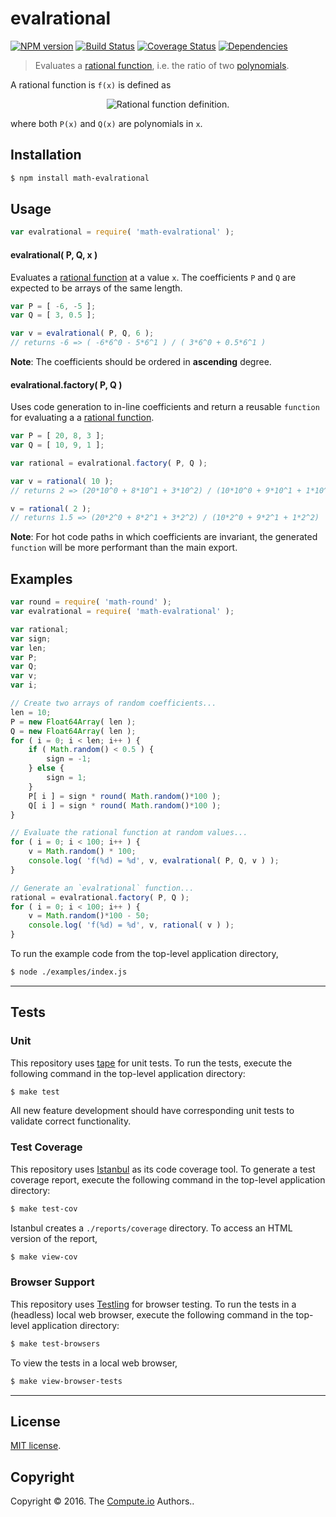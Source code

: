 evalrational
===
[![NPM version][npm-image]][npm-url] [![Build Status][build-image]][build-url] [![Coverage Status][coverage-image]][coverage-url] [![Dependencies][dependencies-image]][dependencies-url]

> Evaluates a [rational function][rational-function], i.e. the ratio of two [polynomials][polynomial].

A rational function is `f(x)` is defined as

<div class="equation" align="center" data-raw-text="f(x) = \frac{P(x)}{Q(x)}" data-equation="eq:rational_function">
	<img src="https://cdn.rawgit.com/math-io/evalrational/cfbe5ef7e1feb82405feb13e52c71c1b03ea25c4/docs/img/eqn.svg" alt="Rational function definition.">
	<br>
</div>

where both `P(x)` and `Q(x)` are polynomials in `x`.

## Installation

``` bash
$ npm install math-evalrational
```


## Usage

``` javascript
var evalrational = require( 'math-evalrational' );
```

#### evalrational( P, Q, x )

Evaluates a [rational function][rational-function] at a value `x`. The coefficients `P` and `Q` are expected to be arrays of the same length.

``` javascript
var P = [ -6, -5 ];
var Q = [ 3, 0.5 ];

var v = evalrational( P, Q, 6 );
// returns -6 => ( -6*6^0 - 5*6^1 ) / ( 3*6^0 + 0.5*6^1 )
```

__Note__: The coefficients should be ordered in __ascending__ degree.

#### evalrational.factory( P, Q )

Uses code generation to in-line coefficients and return a reusable `function` for evaluating a a [rational function][rational-function].

``` javascript
var P = [ 20, 8, 3 ];
var Q = [ 10, 9, 1 ];

var rational = evalrational.factory( P, Q );

var v = rational( 10 );
// returns 2 => (20*10^0 + 8*10^1 + 3*10^2) / (10*10^0 + 9*10^1 + 1*10^2)

v = rational( 2 );
// returns 1.5 => (20*2^0 + 8*2^1 + 3*2^2) / (10*2^0 + 9*2^1 + 1*2^2)
```

__Note__: For hot code paths in which coefficients are invariant, the generated `function` will be more performant than the main export.


## Examples

``` javascript
var round = require( 'math-round' );
var evalrational = require( 'math-evalrational' );

var rational;
var sign;
var len;
var P;
var Q;
var v;
var i;

// Create two arrays of random coefficients...
len = 10;
P = new Float64Array( len );
Q = new Float64Array( len );
for ( i = 0; i < len; i++ ) {
	if ( Math.random() < 0.5 ) {
		sign = -1;
	} else {
		sign = 1;
	}
	P[ i ] = sign * round( Math.random()*100 );
	Q[ i ] = sign * round( Math.random()*100 );
}

// Evaluate the rational function at random values...
for ( i = 0; i < 100; i++ ) {
	v = Math.random() * 100;
	console.log( 'f(%d) = %d', v, evalrational( P, Q, v ) );
}

// Generate an `evalrational` function...
rational = evalrational.factory( P, Q );
for ( i = 0; i < 100; i++ ) {
	v = Math.random()*100 - 50;
	console.log( 'f(%d) = %d', v, rational( v ) );
}
```

To run the example code from the top-level application directory,

``` bash
$ node ./examples/index.js
```


---
## Tests

### Unit

This repository uses [tape][tape] for unit tests. To run the tests, execute the following command in the top-level application directory:

``` bash
$ make test
```

All new feature development should have corresponding unit tests to validate correct functionality.


### Test Coverage

This repository uses [Istanbul][istanbul] as its code coverage tool. To generate a test coverage report, execute the following command in the top-level application directory:

``` bash
$ make test-cov
```

Istanbul creates a `./reports/coverage` directory. To access an HTML version of the report,

``` bash
$ make view-cov
```


### Browser Support

This repository uses [Testling][testling] for browser testing. To run the tests in a (headless) local web browser, execute the following command in the top-level application directory:

``` bash
$ make test-browsers
```

To view the tests in a local web browser,

``` bash
$ make view-browser-tests
```

<!-- [![browser support][browsers-image]][browsers-url] -->


---
## License

[MIT license](http://opensource.org/licenses/MIT).


## Copyright

Copyright &copy; 2016. The [Compute.io][compute-io] Authors..


[npm-image]: http://img.shields.io/npm/v/math-evalrational.svg
[npm-url]: https://npmjs.org/package/math-evalrational

[build-image]: http://img.shields.io/travis/math-io/evalrational/master.svg
[build-url]: https://travis-ci.org/math-io/evalrational

[coverage-image]: https://img.shields.io/codecov/c/github/math-io/evalrational/master.svg
[coverage-url]: https://codecov.io/github/math-io/evalrational?branch=master

[dependencies-image]: http://img.shields.io/david/math-io/evalrational.svg
[dependencies-url]: https://david-dm.org/math-io/evalrational

[dev-dependencies-image]: http://img.shields.io/david/dev/math-io/evalrational.svg
[dev-dependencies-url]: https://david-dm.org/dev/math-io/evalrational

[github-issues-image]: http://img.shields.io/github/issues/math-io/evalrational.svg
[github-issues-url]: https://github.com/math-io/evalrational/issues

[tape]: https://github.com/substack/tape
[istanbul]: https://github.com/gotwarlost/istanbul
[testling]: https://ci.testling.com

[polynomial]: https://en.wikipedia.org/wiki/Polynomial
[compute-io]: https://github.com/compute-io
[rational-function]: https://en.wikipedia.org/wiki/Rational_function
